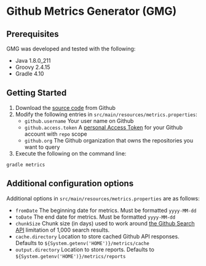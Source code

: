 # Github Metrics Generator (GMG)

## Prerequisites

GMG was developed and tested with the following:
* Java 1.8.0_211
* Groovy 2.4.15
* Gradle 4.10

## Getting Started
1. Download the [source code](https://github.com/herrminer/metrics) from Github
2. Modify the following entries in `src/main/resources/metrics.properties`:
	* `github.username` Your user name on Github
	* `github.access.token` A [personal Access Token](https://help.github.com/en/enterprise/2.17/user/articles/creating-a-personal-access-token-for-the-command-line) for your Github account with `repo` scope
	* `github.org` The Github organization that owns the repositories you want to query
3. Execute the following on the command line:
```
gradle metrics
```

## Additional configuration options
Additional options in `src/main/resources/metrics.properties` are as follows:
* `fromDate` The beginning date for metrics. Must be formatted `yyyy-MM-dd`
* `toDate` The end date for metrics. Must be formatted `yyyy-MM-dd`
* `chunkSize` Chunk size (in days) used to work around [the Github Search API](https://developer.github.com/v3/search/) limitation of 1,000 search results.
* `cache.directory` Location to store cached Github API responses. Defaults to `${System.getenv('HOME')}/metrics/cache`
* `output.directory` Location to store reports. Defaults to `${System.getenv('HOME')}/metrics/reports`